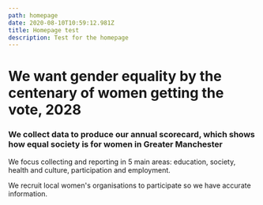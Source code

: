 ```yaml
---
path: homepage
date: 2020-08-10T10:59:12.981Z
title: Homepage test
description: Test for the homepage
---
```

# We want __gender equality__ by the centenary of women getting the vote, 2028

### We collect data to produce our annual scorecard, which shows how equal society is for women in Greater Manchester

We focus collecting and reporting in 5 main areas: education, society, health and culture, participation and employment.

We recruit local women's organisations to participate so we have accurate information.